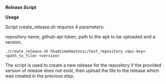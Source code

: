***Release Script***

**Usage**

Script create_release.sh requires 4 parameters:

repository name, github-api token, path to the apk to be uploaded and a version.

```./create_release.sh hhadzimahmutovic/test_repository <api-key> <path_to_file> <version>```

The script is used to create a new release for the repository if the provided version of release does not exist, then upload the file to the release which was created in the previous step.



